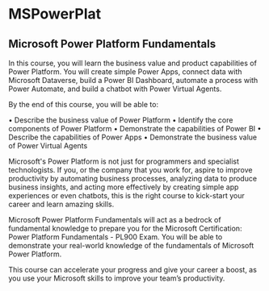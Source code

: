 # MSPowerPlat
## Microsoft Power Platform Fundamentals

In this course, you will learn the business value and product capabilities of Power Platform. You will create simple Power Apps, connect data with Microsoft Dataverse, build a Power BI Dashboard, automate a process with Power Automate, and build a chatbot with Power Virtual Agents.  

By the end of this course, you will be able to:

•	Describe the business value of Power Platform 
•	Identify the core components of Power Platform 
•	Demonstrate the capabilities of Power BI 
•	Describe the capabilities of Power Apps 
•	Demonstrate the business value of Power Virtual Agents

Microsoft's Power Platform is not just for programmers and specialist technologists. If you, or the company that you work for, aspire to improve productivity by automating business processes, analyzing data to produce business insights, and acting more effectively by creating simple app experiences or even chatbots, this is the right course to kick-start your career and learn amazing skills.

Microsoft Power Platform Fundamentals will act as a bedrock of fundamental knowledge to prepare you for the Microsoft Certification: Power Platform Fundamentals - PL900 Exam. You will be able to demonstrate your real-world knowledge of the fundamentals of Microsoft Power Platform. 

This course can accelerate your progress and give your career a boost, as you use your Microsoft skills to improve your team’s productivity.
